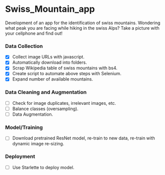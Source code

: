 # Swiss_Mountain_app
Development of an app for the identification of swiss mountains. Wondering what peak you are facing while hiking in the swiss Alps? Take a picture with your cellphone and find out!

### Data Collection

- [x] Collect image URLs with javascript.
- [x] Automatically download into folders.
- [x] Scrap Wikipedia table of swiss mountains with bs4.
- [x] Create script to automate above steps with Selenium.
- [x] Expand number of available mountains.

### Data Cleaning and Augmentation

- [ ] Check for image duplicates, irrelevant images, etc.
- [ ] Balance classes (oversampling).
- [ ] Data Augmentation.

### Model/Training

- [ ] Download pretrained ResNet model, re-train to new data, re-train with dynamic image re-sizing.

### Deployment

- [ ] Use Starlette to deploy model.
